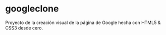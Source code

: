 # googleclone
Proyecto de la creación visual de la página de Google hecha con HTML5 &amp; CSS3 desde cero.
